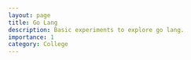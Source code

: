 ```yaml
---
layout: page
title: Go Lang
description: Basic experiments to explore go lang.
importance: 1
category: College
---
```

